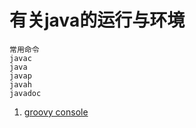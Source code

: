 # 有关java的运行与环境

```
常用命令
javac
java
javap
javah
javadoc

```

1. [groovy console](/java/groovyconsole.md)